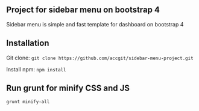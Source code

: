 
## Project for sidebar menu on bootstrap 4

Sidebar menu is simple and fast template for dashboard on bootstrap 4

## Installation

Git clone:   ```git clone https://github.com/accgit/sidebar-menu-project.git```

Install npm: ```npm install```

## Run grunt for minify CSS and JS

```
grunt minify-all
```
